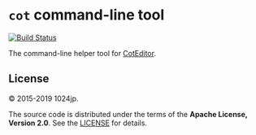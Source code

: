 
`cot` command-line tool
=============================

[![Build Status](https://travis-ci.com/coteditor/cot.svg)](https://travis-ci.com/coteditor/cot)

The command-line helper tool for [CotEditor](https://coteditor.com).


License
-----------------------------
© 2015-2019 1024jp.

The source code is distributed under the terms of the __Apache License, Version 2.0__. See the [LICENSE](LICENSE) for details.
